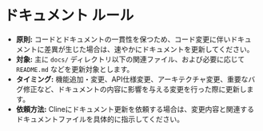 # ドキュメント ルール

- **原則:** コードとドキュメントの一貫性を保つため、コード変更に伴いドキュメントに差異が生じた場合は、速やかにドキュメントを更新してください。
- **対象:** 主に `docs/` ディレクトリ以下の関連ファイル、および必要に応じて `README.md` などを更新対象とします。
- **タイミング:** 機能追加・変更、API仕様変更、アーキテクチャ変更、重要なバグ修正など、ドキュメントの内容に影響を与える変更を行った際に更新します。
- **依頼方法:** Clineにドキュメント更新を依頼する場合は、変更内容と関連するドキュメントファイルを具体的に指示してください。
